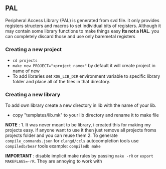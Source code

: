 ## PAL
Peripheral Access Library (PAL) is generated from svd file. it only provides registers structers and macros to set individual bits of registers. 
Although it may contain some library functions to make things easy **Its not a HAL**. you can completely discard those and use only baremetal registers

### Creating a new project

- `cd projects`
- `make new PROJECT="<project name>"` by default it will create project in name of new
- To add libraries set `XDG_LIB_DIR` environment variable to specific library folder and place all of the files in that directory.

### Creating a new library

To add own library create a new directory in lib with the name of your lib.
- copy "templates/lib.mk" to your lib directory and rename it to make file

**NOTE** : 
    1. It was never meant to be library, i created this for making my projects easy. if anyone want to use it then just remove all projects froms projects folder and you can reuse them
    2. To generate `compile_commands.json` for `clangd/ccls` autocompletion tools use `compiledb/bear` tools
        example: `compiledb make`


**IMPORTANT** :  disable implicit make rules by passing `make -rR` or `export MAKEFLAGS=-rR`. They are annoying to work with
